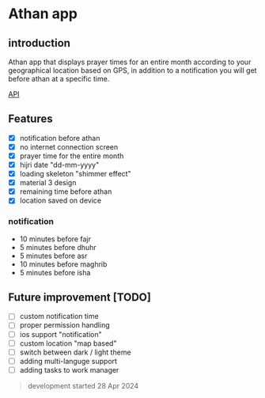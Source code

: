 # Athan app

## introduction

Athan app that displays prayer times for an entire month according to your geographical location based on GPS, in addition to a notification you will get before athan at a specific time.

[API](https://aladhan.com/prayer-times-api)

## Features

- [x] notification before athan
- [x] no internet connection screen
- [x] prayer time for the entire month
- [x] hijri date "dd-mm-yyyy"
- [x] loading skeleton "shimmer effect"
- [x] material 3 design
- [x] remaining time before athan
- [x] location saved on device

### notification

- 10 minutes before fajr
- 5 minutes before dhuhr
- 5 minutes before asr
- 10 minutes before maghrib
- 5 minutes before isha

## Future improvement [TODO]

- [ ] custom notification time
- [ ] proper permission handling
- [ ] ios support "notification"
- [ ] custom location "map based"
- [ ] switch between dark / light theme
- [ ] adding multi-languge support
- [ ] adding tasks to work manager

> development started 28 Apr 2024
